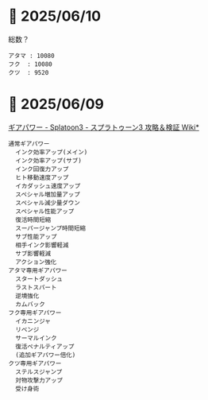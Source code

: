 # 📝 2025/06/10

総数？
```
アタマ	: 10080
フク	: 10080
クツ	: 9520

```

# 📝 2025/06/09


[ギアパワー - Splatoon3 - スプラトゥーン3 攻略＆検証 Wiki*](https://wikiwiki.jp/splatoon3mix/%E3%82%AE%E3%82%A2/%E3%82%AE%E3%82%A2%E3%83%91%E3%83%AF%E3%83%BC#list)


```
通常ギアパワー
  インク効率アップ(メイン)
  インク効率アップ(サブ)
  インク回復力アップ
  ヒト移動速度アップ
  イカダッシュ速度アップ
  スペシャル増加量アップ
  スペシャル減少量ダウン
  スペシャル性能アップ
  復活時間短縮
  スーパージャンプ時間短縮
  サブ性能アップ
  相手インク影響軽減
  サブ影響軽減
  アクション強化
アタマ専用ギアパワー
  スタートダッシュ
  ラストスパート
  逆境強化
  カムバック
フク専用ギアパワー
  イカニンジャ
  リベンジ
  サーマルインク
  復活ペナルティアップ
  (追加ギアパワー倍化)
クツ専用ギアパワー
  ステルスジャンプ
  対物攻撃力アップ
  受け身術
```
